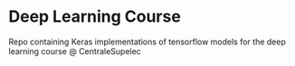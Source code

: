 # Deep Learning Course
Repo containing Keras implementations of tensorflow models for the deep learning course @ CentraleSupelec
